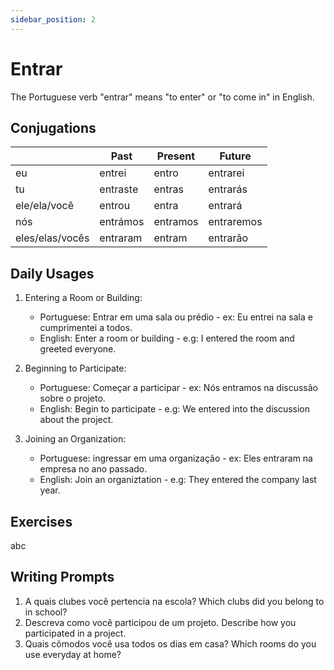 ```yaml
---
sidebar_position: 2
---
```


# Entrar

The Portuguese verb "entrar" means "to enter" or "to come in" in English.

## Conjugations

|                 | Past     | Present  | Future     |
| --------------- | -------- | -------- | ---------- |
| eu              | entrei   | entro    | entrarei   |
| tu              | entraste | entras   | entrarás   |
| ele/ela/você    | entrou   | entra    | entrará    |
| nós             | entrámos | entramos | entraremos |
| eles/elas/vocês | entraram | entram   | entrarão   |

## Daily Usages

1. Entering a Room or Building:

   - Portuguese: Entrar em uma sala ou prédio - ex: Eu entrei na sala e cumprimentei a todos.
   - English: Enter a room or building - e.g: I entered the room and greeted everyone.

2. Beginning to Participate:

   - Portuguese: Começar a participar - ex: Nós entramos na discussão sobre o projeto.
   - English: Begin to participate - e.g: We entered into the discussion about the project.

3. Joining an Organization:

   - Portuguese: ingressar em uma organização - ex: Eles entraram na empresa no ano passado.
   - English: Join an organiztation - e.g: They entered the company last year.

## Exercises

abc

## Writing Prompts

1. A quais clubes você pertencia na escola? Which clubs did you belong to in school?
2. Descreva como você participou de um projeto. Describe how you participated in a project.
3. Quais cômodos você usa todos os dias em casa? Which rooms do you use everyday at home?

